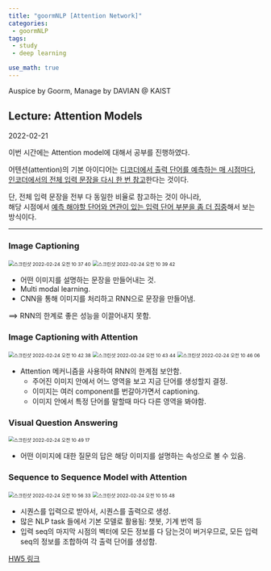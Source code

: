 ```yaml
---
title: "goormNLP [Attention Network]"  
categories:
 - goormNLP
tags:
 - study
 - deep learning

use_math: true
---
```


Auspice by Goorm, Manage by DAVIAN @ KAIST

## Lecture: Attention Models

2022-02-21

이번 시간에는 Attention model에 대해서 공부를 진행하였다.  

어텐션(attention)의 기본 아이디어는 <u>디코더에서 출력 단어를 예측하는 매 시점마다</u>,  
<u>인코더에서의 전체 입력 문장을 다시 한 번 참고</u>한다는 것이다.  

단, 전체 입력 문장을 전부 다 동일한 비율로 참고하는 것이 아니라,  
해당 시점에서 <u>예측 해야할 단어와 연관이 있는 입력 단어 부분을 좀 더 집중</u>해서 보는 방식이다.

---

### Image Captioning

<img src="https://user-images.githubusercontent.com/67947808/155440546-7d3e539f-2f71-4d17-9d25-99d50b0e3347.png" alt="스크린샷 2022-02-24 오전 10 37 40" style="zoom:67%;" />

<img src="https://user-images.githubusercontent.com/67947808/155440772-502bce27-3c98-4751-9c5e-91757776d377.png" alt="스크린샷 2022-02-24 오전 10 39 42" style="zoom:67%;" />



- 어떤 이미지를 설명하는 문장을 만들어내는 것.
- Multi modal learning.
- CNN을 통해 이미지를 처리하고 RNN으로 문장을 만들어냄.

==> RNN의 한계로 좋은 성능을 이끌어내지 못함.



### Image Captioning with Attention

<img src="https://user-images.githubusercontent.com/67947808/155441062-3a90619d-f632-468f-ac9c-817ec19e13d6.png" alt="스크린샷 2022-02-24 오전 10 42 38" style="zoom:67%;" />

<img src="https://user-images.githubusercontent.com/67947808/155441179-b446bbe1-2bec-41f0-b6d7-b05264d02347.png" alt="스크린샷 2022-02-24 오전 10 43 44" style="zoom:67%;" />

<img src="https://user-images.githubusercontent.com/67947808/155441434-f89757ae-6741-4e1f-ac19-6d0414b02aaa.png" alt="스크린샷 2022-02-24 오전 10 46 06" style="zoom:67%;" />



- Attention 메커니즘을 사용하여 RNN의 한계점 보안함.
    - 주어진 이미지 안에서 어느 영역을 보고 지금 단어를 생성할지 결정.
    - 이미지는 여러 component를 번갈아가면서 captioning.
    - 이미지 안에서 특정 단어를 말할때 마다 다른 영역을 봐야함.



### Visual Question Answering

<img src="https://user-images.githubusercontent.com/67947808/155441784-d72c8f37-55fe-46df-8939-dc8b45d8e2a7.png" alt="스크린샷 2022-02-24 오전 10 49 17" style="zoom:67%;" />

- 어떤 이미지에 대한 질문의 답은 해당 이미지를 설명하는 속성으로 볼 수 있음.



### Sequence to Sequence Model with Attention

<img src="https://user-images.githubusercontent.com/67947808/155442553-d32f04f1-5540-43a7-8d27-dad7154d5892.png" alt="스크린샷 2022-02-24 오전 10 56 33" style="zoom:67%;" />

<img src="https://user-images.githubusercontent.com/67947808/155442488-72b51a47-abcb-457d-a8e0-533483f63200.png" alt="스크린샷 2022-02-24 오전 10 55 48" style="zoom:67%;" />

- 시퀀스를 입력으로 받아서, 시퀀스를 출력으로 생성.
- 많은 NLP task 들에서 기본 모델로 활용됨: 챗봇, 기계 번역 등
- 입력 seq의 마지막 시점의 벡터에 모든 정보를 다 담는것이 버거우므로, 모든 입력 seq의 정보를 조합하여 각 출력 단어를 생성함.



[HW5 링크](https://github.com/wjh1065/goormNLP/blob/main/05_Deep_Learning/sol/%5BHW5%5DLanguage_Model_solution.ipynb)

